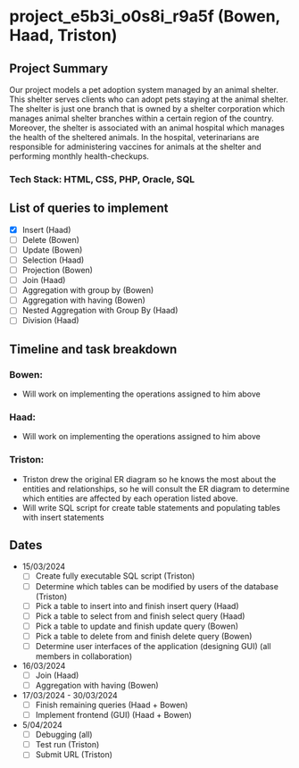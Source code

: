 # project_e5b3i_o0s8i_r9a5f (Bowen, Haad, Triston)

## Project Summary
Our project models a pet adoption system managed by an animal shelter. This shelter serves clients who can adopt pets staying at the animal shelter. The shelter is just one branch that is owned by a shelter corporation which manages animal shelter branches within a certain region of the country. Moreover, the shelter is associated with an animal hospital which manages the health of the sheltered animals. In the hospital, veterinarians are responsible for administering vaccines for animals at the shelter and performing monthly health-checkups.

### Tech Stack: HTML, CSS, PHP, Oracle, SQL

## List of queries to implement
- [X] Insert (Haad)
- [ ] Delete (Bowen)
- [ ] Update (Bowen)
- [ ] Selection (Haad)
- [ ] Projection (Bowen)
- [ ] Join (Haad)
- [ ] Aggregation with group by (Bowen)
- [ ] Aggregation with having (Bowen)
- [ ] Nested Aggregation with Group By (Haad)
- [ ] Division (Haad)
## Timeline and task breakdown
### Bowen:
- Will work on implementing the operations assigned to him above
### Haad:
- Will work on implementing the operations assigned to him above
### Triston:
- Triston drew the original ER diagram so he knows the most about the entities and relationships, so he will consult the ER diagram to determine which entities are affected by each operation listed above.
- Will write SQL script for create table statements and populating tables with insert statements


## Dates
- 15/03/2024
  - [ ] Create fully executable SQL script (Triston)
  - [ ] Determine which tables can be modified by users of the database (Triston)
  - [ ] Pick a table to insert into and finish insert query (Haad)
  - [ ] Pick a table to select from and finish select query (Haad)
  - [ ] Pick a table to update and finish update query (Bowen)
  - [ ] Pick a table to delete from and finish delete query (Bowen)
  - [ ] Determine user interfaces of the application (designing GUI) (all members in collaboration)
- 16/03/2024
  - [ ] Join (Haad)
  - [ ] Aggregation with having (Bowen)
- 17/03/2024 - 30/03/2024
  - [ ] Finish remaining queries (Haad + Bowen)
  - [ ] Implement frontend (GUI) (Haad + Bowen)
- 5/04/2024
  - [ ] Debugging (all)
  - [ ] Test run (Triston)
  - [ ] Submit URL (Triston)
